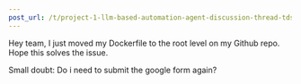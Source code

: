 ```yaml
---
post_url: /t/project-1-llm-based-automation-agent-discussion-thread-tds-jan-2025/164277/587
---
```

Hey team, I just moved my Dockerfile to the root level on my Github repo. Hope this solves the issue.

Small doubt: Do i need to submit the google form again?